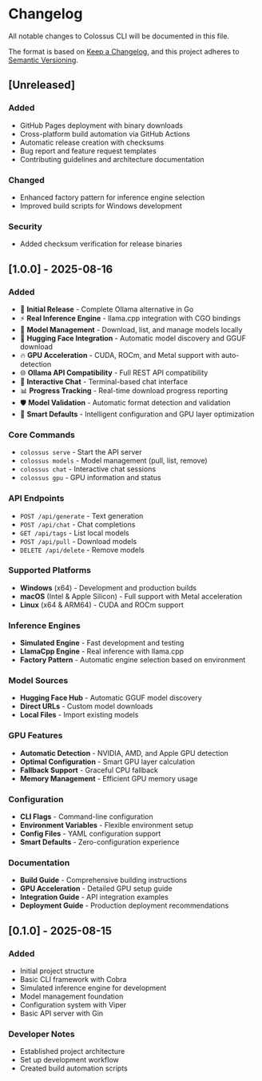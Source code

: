 # Changelog

All notable changes to Colossus CLI will be documented in this file.

The format is based on [Keep a Changelog](https://keepachangelog.com/en/1.0.0/),
and this project adheres to [Semantic Versioning](https://semver.org/spec/v2.0.0.html).

## [Unreleased]

### Added
- GitHub Pages deployment with binary downloads
- Cross-platform build automation via GitHub Actions
- Automatic release creation with checksums
- Bug report and feature request templates
- Contributing guidelines and architecture documentation

### Changed
- Enhanced factory pattern for inference engine selection
- Improved build scripts for Windows development

### Security
- Added checksum verification for release binaries

## [1.0.0] - 2025-08-16

### Added
- 🚀 **Initial Release** - Complete Ollama alternative in Go
- ⚡ **Real Inference Engine** - llama.cpp integration with CGO bindings
- 🤖 **Model Management** - Download, list, and manage models locally
- 🤗 **Hugging Face Integration** - Automatic model discovery and GGUF download
- 🔥 **GPU Acceleration** - CUDA, ROCm, and Metal support with auto-detection
- 🌐 **Ollama API Compatibility** - Full REST API compatibility
- 💬 **Interactive Chat** - Terminal-based chat interface
- 📊 **Progress Tracking** - Real-time download progress reporting
- 🛡️ **Model Validation** - Automatic format detection and validation
- 🎯 **Smart Defaults** - Intelligent configuration and GPU layer optimization

### Core Commands
- `colossus serve` - Start the API server
- `colossus models` - Model management (pull, list, remove)
- `colossus chat` - Interactive chat sessions
- `colossus gpu` - GPU information and status

### API Endpoints
- `POST /api/generate` - Text generation
- `POST /api/chat` - Chat completions
- `GET /api/tags` - List local models
- `POST /api/pull` - Download models
- `DELETE /api/delete` - Remove models

### Supported Platforms
- **Windows** (x64) - Development and production builds
- **macOS** (Intel & Apple Silicon) - Full support with Metal acceleration
- **Linux** (x64 & ARM64) - CUDA and ROCm support

### Inference Engines
- **Simulated Engine** - Fast development and testing
- **LlamaCpp Engine** - Real inference with llama.cpp
- **Factory Pattern** - Automatic engine selection based on environment

### Model Sources
- **Hugging Face Hub** - Automatic GGUF model discovery
- **Direct URLs** - Custom model downloads
- **Local Files** - Import existing models

### GPU Features
- **Automatic Detection** - NVIDIA, AMD, and Apple GPU detection
- **Optimal Configuration** - Smart GPU layer calculation
- **Fallback Support** - Graceful CPU fallback
- **Memory Management** - Efficient GPU memory usage

### Configuration
- **CLI Flags** - Command-line configuration
- **Environment Variables** - Flexible environment setup
- **Config Files** - YAML configuration support
- **Smart Defaults** - Zero-configuration experience

### Documentation
- **Build Guide** - Comprehensive building instructions
- **GPU Acceleration** - Detailed GPU setup guide
- **Integration Guide** - API integration examples
- **Deployment Guide** - Production deployment recommendations

## [0.1.0] - 2025-08-15

### Added
- Initial project structure
- Basic CLI framework with Cobra
- Simulated inference engine for development
- Model management foundation
- Configuration system with Viper
- Basic API server with Gin

### Developer Notes
- Established project architecture
- Set up development workflow
- Created build automation scripts
